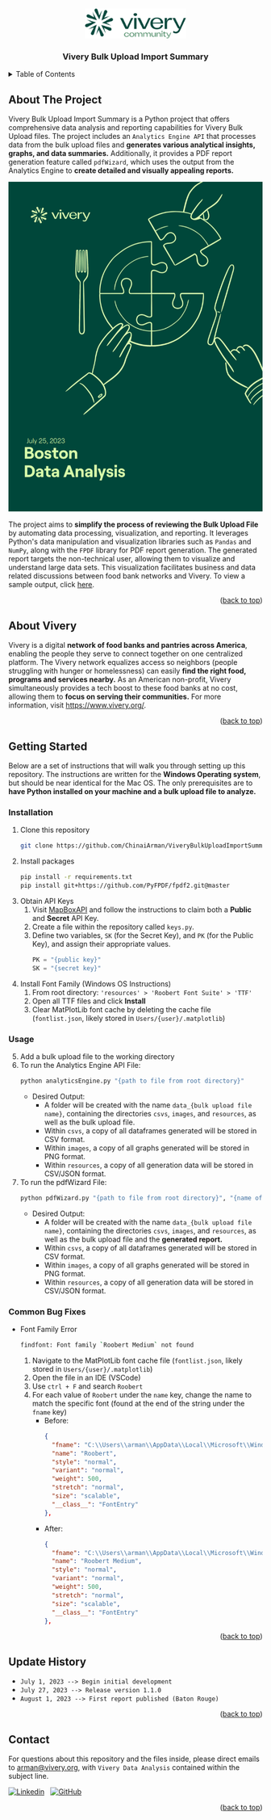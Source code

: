 <!-- LINK TO TOP -->
<a name="readme-top"></a>



<!-- PROJECT LOGO -->
<br />
<div align="center">
  <a href="https://github.com/ChinaiArman/ViveryBulkUploadImportSummary">
    <img src="resources\images\logo.png" alt="Logo" width="200">
  </a>
  <h3 align="center">Vivery Bulk Upload Import Summary</h3>
</div>



<!-- TABLE OF CONTENTS -->
<details>
  <summary>Table of Contents</summary>
  <ol>
    <li>
      <a href="#about-the-project">About The Project</a>
    </li>
    <li>
      <a href="#about-vivery">About Vivery</a>
    </li>
    <li>
      <a href="#getting-started">Getting Started</a>
      <ul>
        <li><a href="#installation">Installation</a></li>
        <li><a href="#usage">Usage</a></li>
        <li><a href="#common-bug-fixes">Common Bug Fixes</a></li>
      </ul>
    </li>
    <li><a href="#update-history">Update History</a></li>
    <li><a href="#contact">Contact</a></li>
  </ol>
</details>



<!-- ABOUT THE PROJECT -->
## About The Project

Vivery Bulk Upload Import Summary is a Python project that offers comprehensive data analysis and reporting capabilities for Vivery Bulk Upload files. The project includes an ``Analytics Engine API`` that processes data from the bulk upload files and **generates various analytical insights, graphs, and data summaries.** Additionally, it provides a PDF report generation feature called ``pdfWizard``, which uses the output from the Analytics Engine to **create detailed and visually appealing reports.**

![Product Name Screen Shot][sample-cover]

The project aims to **simplify the process of reviewing the Bulk Upload File** by automating data processing, visualization, and reporting. It leverages Python's data manipulation and visualization libraries such as ``Pandas`` and ``NumPy``, along with the ``FPDF`` library for PDF report generation. The generated report targets the non-technical user, allowing them to visualize and understand large data sets. This visualization facilitates business and data related discussions between food bank networks and Vivery. To view a sample output, click [here](https://github.com/ChinaiArman/ViveryBulkUploadImportSummary/blob/main/sample_output/sample_analytical_report.pdf).

<p align="right">(<a href="#readme-top">back to top</a>)</p>



<!-- ABOUT VIVERY -->
## About Vivery
Vivery is a digital **network of food banks and pantries across America**, enabling the people they serve to connect together on one centralized platform. The Vivery network equalizes access so neighbors (people struggling with hunger or homelessness) can easily **find the right food, programs and services nearby.** As an American non-profit, Vivery simultaneously provides a tech boost to these food banks at no cost, allowing them to **focus on serving their communities.** For more information, visit https://www.vivery.org/. 

<p align="right">(<a href="#readme-top">back to top</a>)</p>



<!-- GETTING STARTED -->
## Getting Started

Below are a set of instructions that will walk you through setting up this repository. The instructions are written for the **Windows Operating system**, but should be near identical for the Mac OS. The only prerequisites are to **have Python installed on your machine and a bulk upload file to analyze.** 

### Installation

1. Clone this repository
   ```sh
   git clone https://github.com/ChinaiArman/ViveryBulkUploadImportSummary.git
   ```
2. Install packages
   ```sh
   pip install -r requirements.txt
   pip install git+https://github.com/PyFPDF/fpdf2.git@master
   ```
3. Obtain API Keys
    1. Visit [MapBoxAPI](https://docs.mapbox.com/help/getting-started/access-tokens/) and follow the instructions to claim both a **Public** and **Secret** API Key.
    2. Create a file within the repository called `keys.py`.
    3. Define two variables, `SK` (for the Secret Key), and `PK` (for the Public Key), and assign their appropriate values.
        ```python
        PK = "{public key}"
        SK = "{secret key}"
        ```
4. Install Font Family (Windows OS Instructions)
    1. From root directory: `'resources' > 'Roobert Font Suite' > 'TTF'`
    2. Open all TTF files and click **Install**
    4. Clear MatPlotLib font cache by deleting the cache file (`fontlist.json`, likely stored in `Users/{user}/.matplotlib`)

### Usage
5. Add a bulk upload file to the working directory
6. To run the Analytics Engine API File:
    ```sh
    python analyticsEngine.py "{path to file from root directory}"
    ```
    - Desired Output:
      * A folder will be created with the name `data_{bulk upload file name}`, containing the directories `csvs`, `images`, and `resources`, as well as the bulk upload file.
      * Within `csvs`, a copy of all dataframes generated will be stored in CSV format.
      * Within `images`, a copy of all graphs generated will be stored in PNG format.
      * Within `resources`, a copy of all generation data will be stored in CSV/JSON format.
7. To run the pdfWizard File:
    ```sh
    python pdfWizard.py "{path to file from root directory}", "{name of network}"
    ```
    - Desired Output:
      * A folder will be created with the name `data_{bulk upload file name}`, containing the directories `csvs`, `images`, and `resources`, as well as the bulk upload file and the **generated report.**
      * Within `csvs`, a copy of all dataframes generated will be stored in CSV format.
      * Within `images`, a copy of all graphs generated will be stored in PNG format.
      * Within `resources`, a copy of all generation data will be stored in CSV/JSON format.

### Common Bug Fixes
- Font Family Error
  ```sh
  findfont: Font family `Roobert Medium` not found
  ```
    1. Navigate to the MatPlotLib font cache file (`fontlist.json`, likely stored in `Users/{user}/.matplotlib`)
    2. Open the file in an IDE (VSCode)
    3. Use `ctrl + F` and search `Roobert`
    4. For each value of `Roobert` under the `name` key, change the name to match the specific font (found at the end of the string under the `fname` key)
        - Before:
          ```json
          {
            "fname": "C:\\Users\\arman\\AppData\\Local\\Microsoft\\Windows\\Fonts\\Roobert-Medium.ttf",
            "name": "Roobert",
            "style": "normal",
            "variant": "normal",
            "weight": 500,
            "stretch": "normal",
            "size": "scalable",
            "__class__": "FontEntry"
          },
          ```
        - After:
          ```json
          {
            "fname": "C:\\Users\\arman\\AppData\\Local\\Microsoft\\Windows\\Fonts\\Roobert-Medium.ttf",
            "name": "Roobert Medium",
            "style": "normal",
            "variant": "normal",
            "weight": 500,
            "stretch": "normal",
            "size": "scalable",
            "__class__": "FontEntry"
          },
          ```


<p align="right">(<a href="#readme-top">back to top</a>)</p>



<!-- UPDATE HISTORY -->
## Update History

- ``July 1, 2023 --> Begin initial development``
- ``July 27, 2023 --> Release version 1.1.0``
- ``August 1, 2023 --> First report published (Baton Rouge)``

<p align="right">(<a href="#readme-top">back to top</a>)</p>



<!-- CONTACT -->
## Contact

For questions about this repository and the files inside, please direct emails to arman@vivery.org, with `Vivery Data Analysis` contained within the subject line.

[![Linkedin](https://img.shields.io/badge/linkedin-%230077B5.svg?style=for-the-badge&logo=linkedin&logoColor=white)](https://www.linkedin.com/in/armanchinai/)
&nbsp;
[![GitHub](https://img.shields.io/badge/github-%23121011.svg?style=for-the-badge&logo=github&logoColor=white)](https://github.com/ChinaiArman)

<p align="right">(<a href="#readme-top">back to top</a>)</p>




<!-- MARKDOWN LINKS & IMAGES -->
<!-- https://www.markdownguide.org/basic-syntax/#reference-style-links -->
[sample-cover]: resources/images/sample_cover.png

